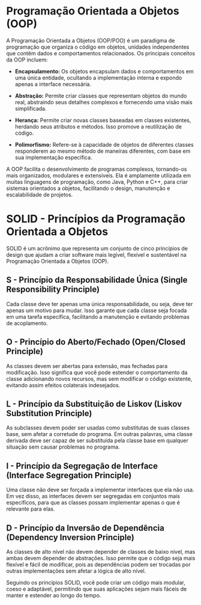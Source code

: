 # Programação Orientada a Objetos (OOP)

A Programação Orientada a Objetos (OOP/POO) é um paradigma de programação que organiza o código em objetos, unidades independentes que contêm dados e comportamentos relacionados. Os principais conceitos da OOP incluem:

- **Encapsulamento:** Os objetos encapsulam dados e comportamentos em uma única entidade, ocultando a implementação interna e expondo apenas a interface necessária.

- **Abstração:** Permite criar classes que representam objetos do mundo real, abstraindo seus detalhes complexos e fornecendo uma visão mais simplificada.

- **Herança:** Permite criar novas classes baseadas em classes existentes, herdando seus atributos e métodos. Isso promove a reutilização de código.

- **Polimorfismo:** Refere-se à capacidade de objetos de diferentes classes responderem ao mesmo método de maneiras diferentes, com base em sua implementação específica.

A OOP facilita o desenvolvimento de programas complexos, tornando-os mais organizados, modulares e extensíveis. Ela é amplamente utilizada em muitas linguagens de programação, como Java, Python e C++, para criar sistemas orientados a objetos, facilitando o design, manutenção e escalabilidade de projetos.

# SOLID - Princípios da Programação Orientada a Objetos

SOLID é um acrônimo que representa um conjunto de cinco princípios de design que ajudam a criar software mais legível, flexível e sustentável na Programação Orientada a Objetos (OOP).

## S - Princípio da Responsabilidade Única (Single Responsibility Principle)

Cada classe deve ter apenas uma única responsabilidade, ou seja, deve ter apenas um motivo para mudar. Isso garante que cada classe seja focada em uma tarefa específica, facilitando a manutenção e evitando problemas de acoplamento.

## O - Princípio do Aberto/Fechado (Open/Closed Principle)

As classes devem ser abertas para extensão, mas fechadas para modificação. Isso significa que você pode estender o comportamento da classe adicionando novos recursos, mas sem modificar o código existente, evitando assim efeitos colaterais indesejados.

## L - Princípio da Substituição de Liskov (Liskov Substitution Principle)

As subclasses devem poder ser usadas como substitutas de suas classes base, sem afetar a corretude do programa. Em outras palavras, uma classe derivada deve ser capaz de ser substituída pela classe base em qualquer situação sem causar problemas no programa.

## I - Princípio da Segregação de Interface (Interface Segregation Principle)

Uma classe não deve ser forçada a implementar interfaces que ela não usa. Em vez disso, as interfaces devem ser segregadas em conjuntos mais específicos, para que as classes possam implementar apenas o que é relevante para elas.

## D - Princípio da Inversão de Dependência (Dependency Inversion Principle)

As classes de alto nível não devem depender de classes de baixo nível, mas ambas devem depender de abstrações. Isso permite que o código seja mais flexível e fácil de modificar, pois as dependências podem ser trocadas por outras implementações sem afetar a lógica de alto nível.

Seguindo os princípios SOLID, você pode criar um código mais modular, coeso e adaptável, permitindo que suas aplicações sejam mais fáceis de manter e estender ao longo do tempo.
